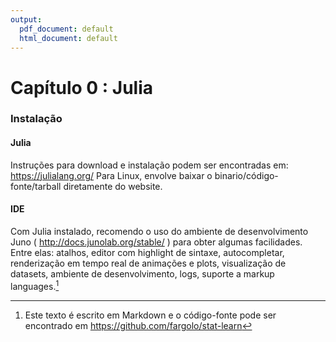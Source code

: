 ```yaml
---
output:
  pdf_document: default
  html_document: default
---
```


# Capítulo 0 : Julia

### Instalação  

#### Julia  

Instruções para download e instalação podem ser encontradas em:  
https://julialang.org/
Para Linux, envolve baixar o binario/código-fonte/tarball diretamente do website. 

#### IDE

Com Julia instalado, recomendo o uso do ambiente de desenvolvimento Juno ( http://docs.junolab.org/stable/ ) para obter algumas facilidades. Entre elas: atalhos, editor com highlight de sintaxe, autocompletar, renderização em tempo real de animações e plots, visualização de datasets, ambiente de desenvolvimento, logs, suporte a markup languages.[^2]

[^2]: Este texto é escrito em Markdown e o código-fonte pode ser encontrado em https://github.com/fargolo/stat-learn

